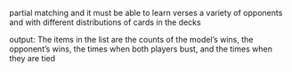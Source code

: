partial matching and it must be able to learn verses a variety of opponents and with different distributions of cards in the decks

output: 
The items in the list are the counts of the model’s wins, the opponent’s wins, the times when both players bust, and the times when they are tied